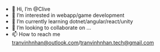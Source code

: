 - 👋 Hi, I’m @Clive
- 👀 I’m interested in webapp/game development
- 🌱 I’m currently learning dotnet/angular/react/unity
- 💞️ I’m looking to collaborate on ...
- 📫 How to reach me tranvinhnhan@outlook.com/tranvinhnhan.tech@gmail.com

<!---
TranVinhNhan/TranVinhNhan is a ✨ special ✨ repository because its `README.md` (this file) appears on your GitHub profile.
You can click the Preview link to take a look at your changes.
--->
